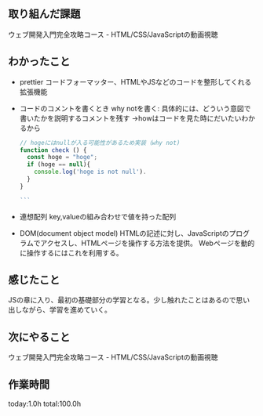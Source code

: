 

## 取り組んだ課題
ウェブ開発入門完全攻略コース - HTML/CSS/JavaScriptの動画視聴
## わかったこと
* prettier
    コードフォーマッター、HTMLやJSなどのコードを整形してくれる拡張機能
* コードのコメントを書くとき
  why notを書く: 具体的には、どういう意図で書いたかを説明するコメントを残す
  →howはコードを見た時にだいたいわかるから
  
  ```js 
  // hogeにはnullが入る可能性があるため実装（why not)
  function check () {
    const hoge = "hoge";
    if (hoge == null){
      console.log('hoge is not null').
    }
  }
  
  ```　
* 連想配列
  key,valueの組み合わせで値を持った配列

* DOM(document object model)
  HTMLの記述に対し、JavaScriptのプログラムでアクセスし、HTMLページを操作する方法を提供。
  Webページを動的に操作するにはこれを利用する。
  
## 感じたこと
 JSの章に入り、最初の基礎部分の学習となる。少し触れたことはあるので思い出しながら、学習を進めていく。
## 次にやること 
ウェブ開発入門完全攻略コース - HTML/CSS/JavaScriptの動画視聴
## 作業時間
 today:1.0h
 total:100.0h
